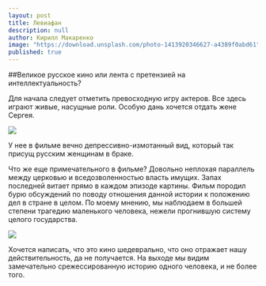 ```yaml
---
layout: post
title: Левиафан
description: null
author: Кирилл Макаренко
image: "https://download.unsplash.com/photo-1413920346627-a4389f0abd61"
published: true
---
```


##Великое русское кино или лента с претензией на интеллектуальность?    

Для начала следует отметить превосходную игру актеров. Все здесь играют живые, насущные роли. Особую дань хочется отдать жене Сергея.

![](http://s14.postimg.org/b46npzwnl/2015_03_28_14_59_56.png)   

У нее в фильме вечно депрессивно-измотанный вид, который так присущ русским женщинам в браке.

Что же еще примечательного в фильме? Довольно неплохая параллель между церковью и вседозволенностью власть имущих. Запах последней витает прямо в каждом эпизоде картины. Фильм породил бурю обсуждений по поводу отношения данной истории к положению дел в стране в целом. По моему мнению, мы наблюдаем в большей степени трагедию маленького человека, нежели прогнившую систему целого государства.  

![](http://s14.postimg.org/5g4ycuhox/51342.jpg)   

Хочется написать, что это кино шедеврально, что оно отражает нашу действительность, да не получается. На выходе мы видим замечательно срежессированную историю одного человека, и не более того.
